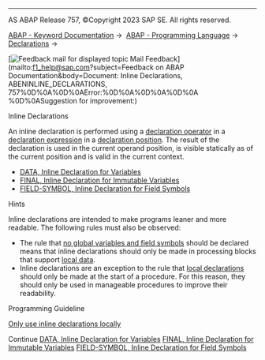   

* * *

AS ABAP Release 757, ©Copyright 2023 SAP SE. All rights reserved.

[ABAP - Keyword Documentation](https://help.sap.com/doc/abapdocu_757_index_htm/7.57/en-US/abenabap.htm) →  [ABAP - Programming Language](https://help.sap.com/doc/abapdocu_757_index_htm/7.57/en-US/abenabap_reference.htm) →  [Declarations](https://help.sap.com/doc/abapdocu_757_index_htm/7.57/en-US/abendeclarations.htm) → 

 [![](Mail.gif?object=Mail.gif&sap-language=EN "Feedback mail for displayed topic") Mail Feedback](mailto:f1_help@sap.com?subject=Feedback on ABAP Documentation&body=Document: Inline Declarations, ABENINLINE_DECLARATIONS, 757%0D%0A%0D%0AError:%0D%0A%0D%0A%0D%0A
%0D%0ASuggestion for improvement:)

Inline Declarations

An inline declaration is performed using a [declaration operator](https://help.sap.com/doc/abapdocu_757_index_htm/7.57/en-US/abendeclaration_operator_glosry.htm "Glossary Entry") in a [declaration expression](https://help.sap.com/doc/abapdocu_757_index_htm/7.57/en-US/abendeclaration_expression_glosry.htm "Glossary Entry") in a [declaration position](https://help.sap.com/doc/abapdocu_757_index_htm/7.57/en-US/abendeclaration_position_glosry.htm "Glossary Entry"). The result of the declaration is used in the current operand position, is visible statically as of the current position and is valid in the current context.

-   [DATA, Inline Declaration for Variables](https://help.sap.com/doc/abapdocu_757_index_htm/7.57/en-US/abendata_inline.htm)
-   [FINAL, Inline Declaration for Immutable Variables](https://help.sap.com/doc/abapdocu_757_index_htm/7.57/en-US/abenfinal_inline.htm)
-   [FIELD-SYMBOL, Inline Declaration for Field Symbols](https://help.sap.com/doc/abapdocu_757_index_htm/7.57/en-US/abenfield-symbol_inline.htm)

Hints

Inline declarations are intended to make programs leaner and more readable. The following rules must also be observed:

-   The rule that [no global variables and field symbols](https://help.sap.com/doc/abapdocu_757_index_htm/7.57/en-US/abendeclaration_variables_guidl.htm "Guideline") should be declared means that inline declarations should only be made in processing blocks that support [local data](https://help.sap.com/doc/abapdocu_757_index_htm/7.57/en-US/abenlocal_data_glosry.htm "Glossary Entry").
-   Inline declarations are an exception to the rule that [local declarations](https://help.sap.com/doc/abapdocu_757_index_htm/7.57/en-US/abenlocal_declar_guidl.htm "Guideline") should only be made at the start of a procedure. For this reason, they should only be used in manageable procedures to improve their readability.

Programming Guideline

[Only use inline declarations locally](https://help.sap.com/doc/abapdocu_757_index_htm/7.57/en-US/abendeclaration_inline_guidl.htm "Guideline")

Continue
[DATA, Inline Declaration for Variables](https://help.sap.com/doc/abapdocu_757_index_htm/7.57/en-US/abendata_inline.htm)
[FINAL, Inline Declaration for Immutable Variables](https://help.sap.com/doc/abapdocu_757_index_htm/7.57/en-US/abenfinal_inline.htm)
[FIELD-SYMBOL, Inline Declaration for Field Symbols](https://help.sap.com/doc/abapdocu_757_index_htm/7.57/en-US/abenfield-symbol_inline.htm)